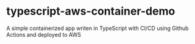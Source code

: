 # typescript-aws-container-demo
A simple containerized app writen in TypeScript with CI/CD using Github Actions and deployed to AWS
